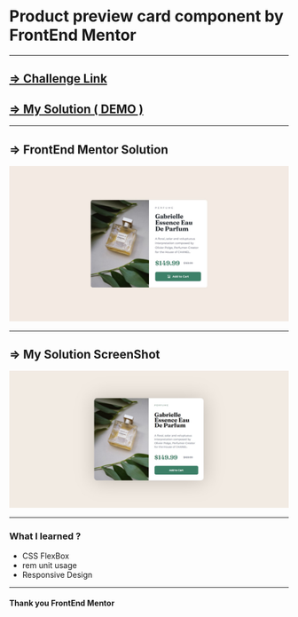 <h1>Product preview card component by FrontEnd Mentor</h1>
<hr />
<h2>
  <a
    href="https://www.frontendmentor.io/challenges/product-preview-card-component-GO7UmttRfa"
    >=> Challenge Link</a
  >
</h2>
<h2>
  <a href="https://dinethlive.github.io/product-preview-card-component/">
    => My Solution ( DEMO )
  </a>
</h2>
<hr />
<h2>=> FrontEnd Mentor Solution</h2>
<img src="./design/desktop-design.jpg" alt="" />
<hr />
<h2>=> My Solution ScreenShot</h2>
<img src="./screenshots/my-solution-card.png" alt="" />
<hr />
<h3>What I learned ?</h3>
<ul>
  <li>CSS FlexBox</li>
  <li>rem unit usage</li>
  <li>Responsive Design</li>
</ul>
<hr />

<h4>Thank you FrontEnd Mentor</h4>
